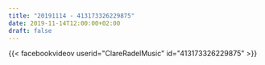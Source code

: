 ```yaml
---
title: "20191114 - 413173326229875"
date: 2019-11-14T12:00:00+02:00
draft: false
---
```


{{< facebookvideov userid="ClareRadelMusic" id="413173326229875" >}}